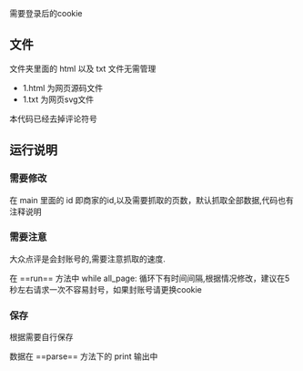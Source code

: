 需要登录后的cookie

## 文件 ##

文件夹里面的 html 以及 txt 文件无需管理

- 1.html 为网页源码文件
- 1.txt 为网页svg文件

本代码已经去掉评论符号

## 运行说明 ##

### 需要修改 ###

在 main 里面的 id 即商家的id,以及需要抓取的页数，默认抓取全部数据,代码也有注释说明

### 需要注意 ###

大众点评是会封账号的,需要注意抓取的速度.

在 ==run== 方法中 while all_page: 循环下有时间间隔,根据情况修改，建议在5秒左右请求一次不容易封号，如果封账号请更换cookie

### 保存 ###

根据需要自行保存

数据在 ==parse== 方法下的 print 输出中